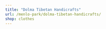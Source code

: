 ```yaml
---
title: "Dolma Tibetan Handicrafts"
url: /menlo-park/dolma-tibetan-handicrafts/
shop: clothes
---
```

